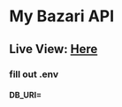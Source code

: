 # My Bazari API

## Live View: [Here](https://my-bazari-api.herokuapp.com/)

### fill out .env

#### DB_URI=
